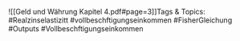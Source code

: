 
![[Geld und Währung Kapitel 4.pdf#page=3]]Tags & Topics:
   #Realzinselastizitt
   #vollbeschftigungseinkommen
   #FisherGleichung
   #Outputs
   #Vollbeschftigungseinkommen